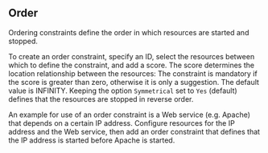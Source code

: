 <h2>Order</h2>
<p>Ordering constraints define the order in which resources are started
and stopped.</p>
<p>To create an order constraint, specify an ID, select the resources
between which to define the constraint, and add a score. The score
determines the location relationship between the resources: The
constraint is mandatory if the score is greater than zero, otherwise
it is only a suggestion. The default value is INFINITY. Keeping the
option <code>Symmetrical</code> set to <code>Yes</code> (default) defines that the resources
are stopped in reverse order.</p>
<p>An example for use of an order constraint is a Web service
(e.g. Apache) that depends on a certain IP address. Configure
resources for the IP address and the Web service, then add an order
constraint that defines that the IP address is started before Apache
is started.</p>